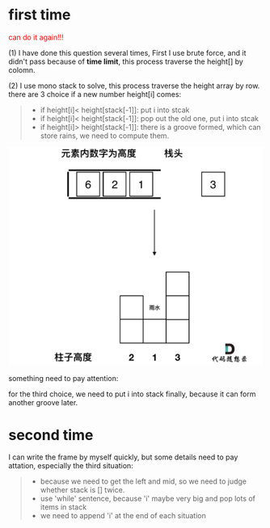 # first time

<font color=red>can do it again!!!</font>

(1) I have done this question several times, First I use brute force, and it didn't pass because of **time limit**, this process traverse the height[] by colomn.

(2) I use mono stack to solve, this process traverse the height array by row. there are 3 choice if a new number height[i] comes:
>
>+ if height[i]< height[stack[-1]]: put i into stcak
>+ if height[i]< height[stack[-1]]: pop out the old one, put i into stcak
>+ if height[i]> height[stack[-1]]: there is a groove formed, which can store rains, we need to compute them.

![picture for it](./picture%20for%20it.png)

something need to pay attention:

for the third choice, we need to put i into stack finally, because it can form another groove later.

# second time

I can write the frame by myself quickly, but some details need to pay attation, especially the third situation:
>
>+ because we need to get the left and mid, so we need to judge whether stack is [] twice.
>+ use 'while' sentence, because 'i' maybe very big and pop lots of items in stack
>+ we need to append 'i' at the end of each situation
